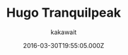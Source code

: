 ---
title: Hugo Tranquilpeak
github: https://github.com/kakawait/hugo-tranquilpeak-theme
demo: https://tranquilpeak.kakawait.com/
author: kakawait
ssg:
  - Hugo
cms:
  - Markdown
date: 2016-03-30T19:55:05.000Z
description: A gorgeous responsive theme for Hugo blog framework
draft: true
publish_date: '2016-03-30T19:55:05Z'
update_date: '2022-08-21T07:01:34Z'
github_star: 820
github_fork: 486
---